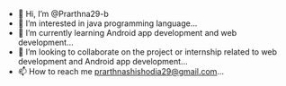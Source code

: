 - 👋 Hi, I’m @Prarthna29-b
- 👀 I’m interested in java programming language...
- 🌱 I’m currently learning Android app development and web development...
- 💞️ I’m looking to collaborate on the project or internship related to web development and Android app development...
- 📫 How to reach me prarthnashishodia29@gmail.com...

<!---
Prarthna29-b/Prarthna29-b is a ✨ special ✨ repository because its `README.md` (this file) appears on your GitHub profile.
You can click the Preview link to take a look at your changes.
--->
